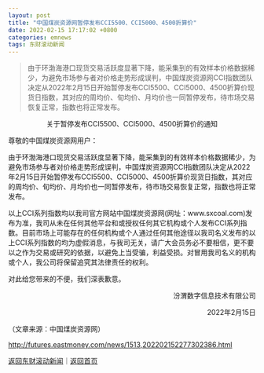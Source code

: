 ```yaml
---
layout: post
title: "中国煤炭资源网暂停发布CCI5500、CCI5000、4500折算价"
date: 2022-02-15 17:17:02 +0800
categories: emnews
tags: 东财滚动新闻
---
```

> 由于环渤海港口现货交易活跃度显著下降，能采集到的有效样本价格数据稀少，为避免市场参与者对价格走势形成误判，中国煤炭资源网CCI指数团队决定从2022年2月15日开始暂停发布CCI5500、CCI5000、4500折算价现货日指数，其对应的周均价、旬均价、月均价也一同暂停发布，待市场交易恢复正常，指数也将正常发布。

<p style="text-align:center;">关于暂停发布CCI5500、CCI5000、4500折算价的通知</p><p>尊敬的中国煤炭资源网用户： </p><p>由于环渤海港口现货交易活跃度显著下降，能采集到的有效样本价格数据稀少，为避免市场参与者对价格走势形成误判，中国煤炭资源网CCI指数团队决定从2022年2月15日开始暂停发布CCI5500、CCI5000、4500折算价现货日指数，其对应的周均价、旬均价、月均价也一同暂停发布，待市场交易恢复正常，指数也将正常发布。 </p><p>以上CCI系列指数均以我司官方网站中国煤炭资源网(网址：www.sxcoal.com)发布为准，我司从未在任何其他平台和或授权任何其它机构或个人发布CCI系列指数。目前市场上可能存在的任何机构或个人通过任何其他途径以我司名义发布的以上CCI系列指数的均为虚假消息，与我司无关，请广大会员务必不要相信，更不要以之作为交易或研究的依据，以避免上当受骗，利益受损。对冒用我司名义的机构或个人，我公司将保留追究其法律责任的权利。 </p><p>对此给您带来的不便，我们深表歉意。</p><p style="text-align:right;">汾渭数字信息技术有限公司 </p><p style="text-align:right;">2022年2月15日</p><p class="em_media">（文章来源：中国煤炭资源网）</p>

<http://futures.eastmoney.com/news/1513,202202152277302386.html>

[返回东财滚动新闻](//finews.withounder.com/emnews/)｜[返回首页](//finews.withounder.com/)